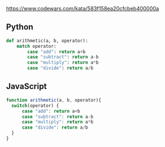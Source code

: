 https://www.codewars.com/kata/583f158ea20cfcbeb400000a

## Python
```python
def arithmetic(a, b, operator):
    match operator:
        case "add": return a+b
        case "subtract": return a-b
        case "multiply": return a*b
        case "divide": return a/b
```

## JavaScript
```js
function arithmetic(a, b, operator){
  switch(operator) {
      case "add": return a+b
      case "subtract": return a-b
      case "multiply": return a*b
      case "divide": return a/b
  }
}
```